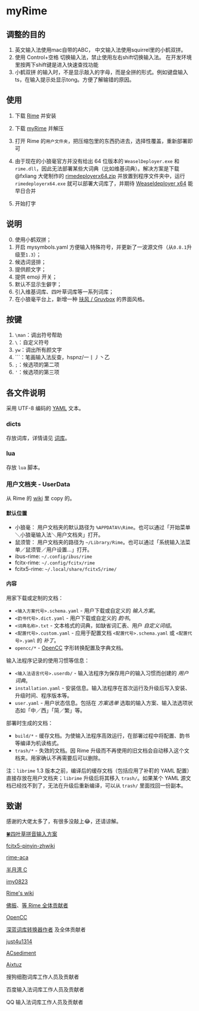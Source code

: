 # myRime


## 调整的目的
1. 英文输入法使用mac自带的ABC， 中文输入法使用squirrel里的小鹤双拼。
2. 使用 Control+空格 切换输入法，禁止使用左右shift切换输入法。 在开发环境里按两下shift键是进入快速查找功能
3. 小鹤双拼 的输入时，不是显示敲入的字母，而是全拼的形式。例如键盘输入ts，在输入提示处显示tong。方便了解输错的原因。
 


## 使用

1. 下载 [Rime](http://rime.im/) 并安装

2. 下载 [myRime](https://github.com/ASC8384/myRime/archive/master.zip) 并解压

3. 打开 Rime 的`用户文件夹`，把压缩包里的东西扔进去，选择性覆盖，重新部署即可

4. 由于现在的小狼毫官方并没有给出 64 位版本的 `WeaselDeployer.exe` 和 `rime.dll`，因此无法部署某些大词典（比如维基词典）。解决方案是下载 @fxliang 大佬制作的 [rimedeployerx64.zip](https://github.com/rime/weasel/issues/953#issuecomment-1702396237) 并放置到程序文件夹中，运行 `rimedeployerx64.exe` 就可以部署大词库了，并期待 [Weaseldeployer x64](https://github.com/rime/weasel/pull/1006) 能早日合并

5. 开始打字

## 说明

0. 使用小鹤双拼；
1. 开启 mysymbols.yaml 方便输入特殊符号，并更新了一波源文件（从`0.8.1`升级至`1.3`）；
2. 候选词竖排；
3. 提供颜文字；
4. 提供 emoji 开关；
5. 默认不显示生僻字；
6. 引入维基词库、四叶草词库等一系列词库；
7. 在小狼毫平台上，新增一种 [扶风 / Gruvbox](https://github.com/ASC8384/myRime/issues/1) 的界面风格。

## 按键

1. `\man`：调出符号帮助
2. `\`：自定义符号
3. `yw`：调出所有颜文字
4. `\``：笔画输入法反查，hspnz/一丨丿丶乙
5. `;`：候选项的第二项
6. `'`：候选项的第三项

## 各文件说明

采用 UTF-8 编码的 [YAML](http://yaml.org/) 文本。

### dicts

存放词库，详情请见 [词库](./dicts/readme.md)。

### lua

存放 `lua` 脚本。

### 用户文档夹 - UserData

从 Rime 的 [wiki](https://github.com/rime/home/wiki/UserData) 里 copy 的。

#### 默认位置

* 小狼毫： 用户文档夹的默认路径为 `%APPDATA%\Rime`。也可以通过「开始菜单＼小狼毫输入法＼用户文档夹」打开。
* 鼠须管： 用户文档夹的路径为 `~/Library/Rime`。也可以通过「系统输入法菜单／鼠须管／用户设置…」打开。
* ibus-rime: `~/.config/ibus/rime`
* fcitx-rime: `~/.config/fcitx/rime`
* fcitx5-rime: `~/.local/share/fcitx5/rime/`

#### 内容

用家下载或定制的文档：

* `<输入方案代号>.schema.yaml` - 用户下载或自定义的 _输入方案_。
* `<韵书代号>.dict.yaml` - 用户下载或自定义的 _韵书_。
* `<词典名称>.txt` - 文本格式的词典，如缺省词汇表、用户 _自定义词组_。
* `<配置代号>.custom.yaml` - 应用于配置文档 `<配置代号>.schema.yaml` 或 `<配置代号>.yaml` 的 _补丁_。
* `opencc/*` - [OpenCC](https://github.com/BYVoid/OpenCC) 字形转换配置及字典文档。

输入法程序记录的使用习惯等信息：

* `<输入法语言代号>.userdb/` - 输入法程序为保存用户的输入习惯而创建的 _用户词典_。
* `installation.yaml` - 安装信息。输入法程序在首次运行及升级后写入安装、升级时间、程序版本等。
* `user.yaml` - 用户状态信息。包括在 _方案选单_ 选取的输入方案、输入法选项状态如「中／西」「简／繁」等。

部署时生成的文档：

* `build/*` - 缓存文档。为使输入法程序高效运行，在部署过程中将配置、韵书等编译为机读格式。
* `trash/*` - 失效的文档。因 Rime 升级而不再使用的旧文档会自动移入这个文档夹。用家确认不再需要后可以删除。

注：`librime` 1.3 版本之前，编译后的缓存文档（包括应用了补靪的 YAML 配置）直接存放在用户文档夹；`librime` 升级后将其移入 `trash/`。如果某个 YAML 源文档已经找不到了，无法在升级后重新编译，可以从 `trash/` 里面找回一份副本。

## 致谢

感谢的大佬太多了，有很多没敲上😂，还请谅解。

[🍀四叶草拼音输入方案](https://github.com/fkxxyz/rime-cloverpinyin)

[fcitx5-pinyin-zhwiki](https://github.com/ipcjs/fcitx5-pinyin-zhwiki)

[rime-aca](https://github.com/rime-aca/dictionaries)

[半月湾 C](http://tieba.baidu.com/p/3288634121)

[imy0823](http://tieba.baidu.com/p/4125987751)

[Rime's wiki](https://github.com/rime/home/wiki)

[佛振](https://github.com/lotem)、[等 Rime 全体贡献者](https://github.com/orgs/rime/people)

[OpenCC](https://github.com/BYVoid/OpenCC)

[深蓝词库转换器作者](https://code.google.com/p/imewlconverter/) 及全体贡献者

[just4u1314](http://tieba.baidu.com/p/2757690418)

[ACsediment](https://github.com/ACsediment/RimeNewbie)

[Aixtuz](https://github.com/Aixtuz/Rime-Config)

搜狗细胞词库工作人员及贡献者

百度输入法词库工作人员及贡献者

QQ 输入法词库工作人员及贡献者
